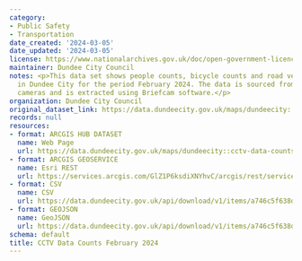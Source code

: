 ```yaml
---
category:
- Public Safety
- Transportation
date_created: '2024-03-05'
date_updated: '2024-03-05'
license: https://www.nationalarchives.gov.uk/doc/open-government-licence/version/3/
maintainer: Dundee City Council
notes: <p>This data set shows people counts, bicycle counts and road vehicle counts
  in Dundee City for the period February 2024. The data is sourced from Dundee's CCTV
  cameras and is extracted using Briefcam software.</p>
organization: Dundee City Council
original_dataset_link: https://data.dundeecity.gov.uk/maps/dundeecity::cctv-data-counts-february-2024
records: null
resources:
- format: ARCGIS HUB DATASET
  name: Web Page
  url: https://data.dundeecity.gov.uk/maps/dundeecity::cctv-data-counts-february-2024
- format: ARCGIS GEOSERVICE
  name: Esri REST
  url: https://services.arcgis.com/GlZ1P6ksdiXNYhvC/arcgis/rest/services/CCTV_Data_Counts_February_2024/FeatureServer/0
- format: CSV
  name: CSV
  url: https://data.dundeecity.gov.uk/api/download/v1/items/a746c5f638dd4b90872209bc2c6e1be1/csv?layers=0
- format: GEOJSON
  name: GeoJSON
  url: https://data.dundeecity.gov.uk/api/download/v1/items/a746c5f638dd4b90872209bc2c6e1be1/geojson?layers=0
schema: default
title: CCTV Data Counts February 2024
---
```


